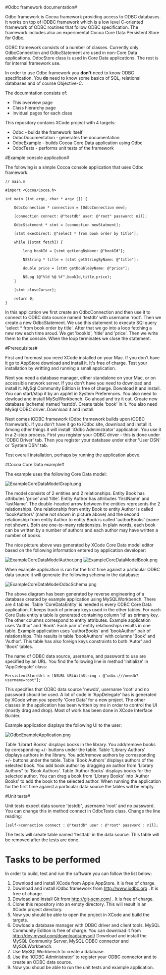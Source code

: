 #Odbc framework documentation#

Odbc framework is Cocoa framework providing access to ODBC databases. It works on
top of iODBC framework which is a low level C-oriented framework of ODBC routines
that follow ODBC specification. The framework includes also an experimental Cocoa
Core Data Persistent Store for Odbc.

ODBC framework consists of a number of classes. Currently only OdbcConnection and
OdbcStatement are used in non-Core Data applications. OdbcStore class is used in
Core Data applications. The rest is for internal framework use.

In order to use Odbc framework you **don't** need to know ODBC specification. You
**do** need to know some basics of SQL, relational databases and of course Objective-C. 

The documntation consists of:

* This overview page
* Class hierarchy page
* Invidual pages for each class

This repository contains XCode project with 4 targets:

* Odbc - builds the framework itself
* OdbcDocumentation - generates the documentation
* OdbcExample - builds Cocoa Core Data application using Odbc
* OdbcTests - performs unit tests of the framework

#Example console application#

The following is a simple Cocoa console application that uses Odbc framework.

    // main.m
    
    #import <Cocoa/Cocoa.h>
    
    int main (int argc, char * argv []) {
    
        OdbcConnection * connection = [OdbcConnection new];
        
        [connection connect: @"testdb" user: @"root" password: nil];
        
        OdbcStatement * stmt = [connection newStatment];
        
        [stmt execDirect: @"select * from book order by title"];
        
        while ([stmt fetch]) {
        
            long bookId = [stmt getLongByName: @"bookId"];
            
            NSString * title = [stmt getStringByName: @"title"];
            
            double price = [stmt getDoubleByName: @"price"];
            
            NSLog (@"%ld %@ %f",bookId,title,price);
        }
        
        [stmt closeCursor];
    
        return 0;
    }

In this application we first create an OdbcConnection and then use it to connect to
ODBC data source named 'testdb' with username 'root'. Then we create a new OdbcStatement.
We use this statement to execute SQl query 'select * from book order by title'.
After that we go into a loop fetching a new row each time aroud. We get 'bookId', 
'title' and 'price'. Then we write them to the console. When the loop terminates
we close the statement.

#Prerequisites#

First and foremost you need XCode installed on your Mac. If you don't have it go
to AppStore download and install it. It's free of charge. Test your installation
by writting and running a small application.

Next you need a database manager, either standalone on your Mac, or on accessible
network server. If you don't have you need to download and install it. MySql Community 
Edition is free of charge. Download it and install. You can start/stop it by an
applet in System Preferences. You also need to dowload and install MySqlWorkbench. 
Go ahead and try it out. Create new database (schema) named 'testdb'. Create table
'book' in it. You also need MySql ODBC driver. Download it and install.

Next comes iODBC framework (Odbc framework builds upon iODBC framework). If you
don't have it go to iOdbc site, download and install it. Among other things it will
install 'iOdbc Administrator' application. You use it in a 2-step process. First you register
your ODBC driver - this is done under 'ODBC Driver' tab. Then you register your 
database under either 'User DSN' or 'System DSN' tab.

Test overall installation, perhaps by running the application above.

#Cocoa Core Data example#

The example uses the following Core Data model:

<img src="docs/Images/ExampleCoreDataModelGraph.png" alt="ExampleCoreDataModelGraph.png">

The model consists of 2 entities and 2 relationships. Entity Book has attributes
'price' and 'title'. Entity Author has attributes 'firstName' and 'lastName'.
The double-headed arrow between the entities represents the 2 relationships. One
relationship from entity Book to entity Author is called 'bookAuthors' (name not
shown in picture above) and the second relationship from entity Author to entity
Book is called 'authorBooks' (name not shown). Both are one-to-many relationsips. 
In plain words, each book can be written by a number of authors and each author 
may have written a number of books.

The nice picture above was generated by XCode Core Data model editor based on the
following information entered by application developer:

<img src="docs/Images/ExampleCoreDataModelAuthor.png" alt="ExampleCoreDataModelAuthor.png">

<img src="docs/Images/ExampleCoreDataModelBook.png" alt="ExampleCoreDataModelBook.png">

When example application is run for the first time against a particular ODBC data
source it will generate the following schema in the database:

<img src="docs/Images/ExampleCoreDataOdbcSchema.png" alt="ExampleCoreDataModelOdbcSchema.png">

The above diagram has been generated by reverse engineering of a database created by 
example application using MySQLWorkbench. There are 4 tables. Table 'CoreDataEntity'
is needed is every ODBC Core Data application. It keeps track of primary keys used
in the other tables. For each Core Data entity a table is generated containing column
'id' as primary key. The other columns correspond to entity attributes. Example application
uses 'Author' and 'Book'. Each pair of entity relationships results in one table. Example
application uses 'authorBooks' and 'bookAuthor' pair of relationships. This results
in table 'bookAuthors' with columns 'Book' and 'Author'. This table has also foreign
keys constraints to both 'Autor' and 'Book' tables.

The name of ODBC data source, username, and password to use are specified by an URL.
You find the following line in method 'initialize' in 'AppDelegate' class:

    PersistentStoreUrl = [NSURL URLWithString : @"odbc:///newdb?username=root"];
 
This specifies that ODBC data source 'newdb', username 'root' and no password
should be used. A lot of code in 'AppDelegate' has is generated by XCode when
you specify 'Core Data' for a new project. The other classes in the application
has been written by me in order to control the UI (mostly drag and drop). Most 
of work has been done in XCode Interface Builder.

Example application displays the following UI to the user:

<img src="docs/Images/OdbcExampleApplication.png" alt="OdbcExampleApplication.png">

Table 'Librart Books' displays books in the library. You add/remove books by coresponding
+/- buttons under the table. Table 'Library Authors' displays authors in the library.
You add/remove authors by corresponding +/- buttons under the table. Table 'Book Authors'
displays authors of the selected book. You add book author by dragging an author from
'Library Authors" to 'Book Authors'. Table 'Author Books' displays books for
the selected author. You can drag a book from 'Library Books' into 'Author Books' to
add the book to the selected author. When running the application for the first
time against a particular data source the tables will be empty.

#Unit tests#

Unit tests expect data source 'testdb", username 'root' and no password. You can
change this in method connect in OdbcTests class. Change the line reading:

    [self->connection connect : @"testdb" user : @"root" password : nil];
        
The tests will create table named 'testtab' in the data source. This table will
be removed after the tests are done.

# Tasks to be performed #

In order to build, test and run the software you can follow the list below:

1. Download and install XCode from Apple AppStore. It is free of charge.
2. Download and install iOdbc framework from http://www.iodbc.org . It is free of charge.
3. Dowload and install Git from http://git-scm.com/ . It is free of charge.
4. Clone this repository into an empty directory. This will result in an XCode 
project directory.
5. Now you should be able to open the project in XCode and build the targets.
6. Dowload a database manager with ODBC driver and client tools. MySQL Community
Edition is free of charge. You can download it from http://dev.mysql.com/downloads/mysql/
Download and install the MySQL Community Server, MySQL ODBC connector and MySQLWorkbench.
7. Use MySQLWorkbench to create a database.
8. Use the 'iODBC Administrator' to register your ODBC connector and to create an
ODBC data source.
9. Now you shoud be able to run the unit tests and example application.

 
